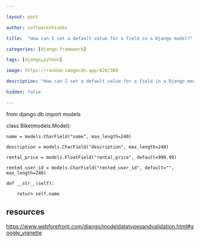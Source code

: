 ```yaml
---

layout: post

author: softwareshinobi

title:  "How can I set a default value for a field in a Django model?"

categories: [django-framework]

tags: [django,python]

image: https://random.imagecdn.app/820/360

description: "How can I set a default value for a field in a Django model??"

hidden: false

---
```


from django.db import models

class Bike(models.Model):

    name = models.CharField("name", max_length=240)

    description = models.CharField("description", max_length=240)

    rental_price = models.FloatField("rental_price", default=999.99)
 
    rented_user_id = models.CharField("rented_user_id", default="", max_length=240)

    def __str__(self):

        return self.name

## resources

https://www.webforefront.com/django/modeldatatypesandvalidation.html#google_vignette
